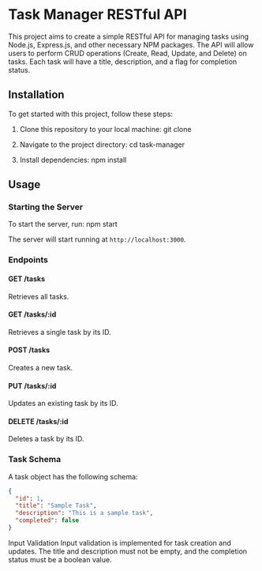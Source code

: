 # Task Manager RESTful API

This project aims to create a simple RESTful API for managing tasks using Node.js, Express.js, and other necessary NPM packages. The API will allow users to perform CRUD operations (Create, Read, Update, and Delete) on tasks. Each task will have a title, description, and a flag for completion status.

## Installation

To get started with this project, follow these steps:

1. Clone this repository to your local machine:
git clone <repository-url>

2. Navigate to the project directory:
cd task-manager

3. Install dependencies:
npm install

## Usage

### Starting the Server

To start the server, run:
npm start

The server will start running at `http://localhost:3000`.

### Endpoints

#### GET /tasks

Retrieves all tasks.

#### GET /tasks/:id

Retrieves a single task by its ID.

#### POST /tasks

Creates a new task.

#### PUT /tasks/:id

Updates an existing task by its ID.

#### DELETE /tasks/:id

Deletes a task by its ID.

### Task Schema

A task object has the following schema:

```json
{
  "id": 1,
  "title": "Sample Task",
  "description": "This is a sample task",
  "completed": false
}
```

Input Validation
Input validation is implemented for task creation and updates. The title and description must not be empty, and the completion status must be a boolean value.


